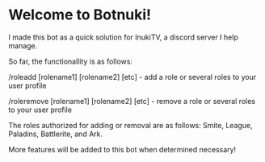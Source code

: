 # Welcome to Botnuki!

I made this bot as a quick solution for InukiTV, a discord server I help manage.

So far, the functionallity is as follows:

/roleadd [rolename1] [rolename2] [etc] - add a role or several roles to your user profile

/roleremove [rolename1] [rolename2] [etc] - remove a role or several roles to your user profile

The roles authorized for adding or removal are as follows: Smite, League, Paladins, Battlerite, and Ark.

More features will be added to this bot when determined necessary!
